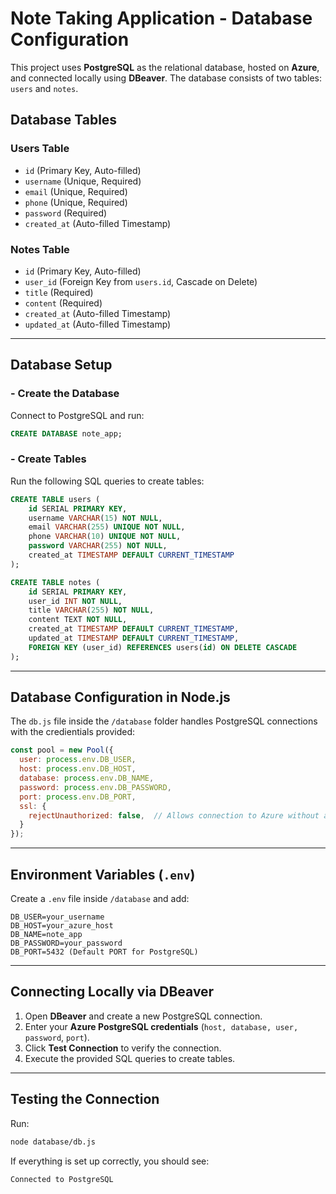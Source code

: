 # Note Taking Application - Database Configuration

This project uses **PostgreSQL** as the relational database, hosted on **Azure**, and connected locally using **DBeaver**. The database consists of two tables: `users` and `notes`.

## Database Tables

### Users Table

- `id` (Primary Key, Auto-filled)  
- `username` (Unique, Required)  
- `email` (Unique, Required)  
- `phone` (Unique, Required)  
- `password` (Required)  
- `created_at` (Auto-filled Timestamp)  

### Notes Table

- `id` (Primary Key, Auto-filled)  
- `user_id` (Foreign Key from `users.id`, Cascade on Delete)  
- `title` (Required)  
- `content` (Required)  
- `created_at` (Auto-filled Timestamp)  
- `updated_at` (Auto-filled Timestamp)  

---

## Database Setup

### - Create the Database

Connect to PostgreSQL and run:

```sql
CREATE DATABASE note_app;
```

### - Create Tables

Run the following SQL queries to create tables:

```sql
CREATE TABLE users (
    id SERIAL PRIMARY KEY,
    username VARCHAR(15) NOT NULL,
    email VARCHAR(255) UNIQUE NOT NULL,
    phone VARCHAR(10) UNIQUE NOT NULL,
    password VARCHAR(255) NOT NULL,
    created_at TIMESTAMP DEFAULT CURRENT_TIMESTAMP
);
```

```sql
CREATE TABLE notes ( 
    id SERIAL PRIMARY KEY,
    user_id INT NOT NULL,
    title VARCHAR(255) NOT NULL,
    content TEXT NOT NULL,
    created_at TIMESTAMP DEFAULT CURRENT_TIMESTAMP,
    updated_at TIMESTAMP DEFAULT CURRENT_TIMESTAMP,
    FOREIGN KEY (user_id) REFERENCES users(id) ON DELETE CASCADE
);
```

---

## Database Configuration in Node.js

The `db.js` file inside the `/database` folder handles PostgreSQL connections with the credientials provided:

```js
const pool = new Pool({
  user: process.env.DB_USER,
  host: process.env.DB_HOST,
  database: process.env.DB_NAME,
  password: process.env.DB_PASSWORD,
  port: process.env.DB_PORT,
  ssl: {
    rejectUnauthorized: false,  // Allows connection to Azure without a certificate.
  }
});
```

---

## Environment Variables (`.env`)

Create a `.env` file inside `/database` and add:

```
DB_USER=your_username
DB_HOST=your_azure_host
DB_NAME=note_app
DB_PASSWORD=your_password
DB_PORT=5432 (Default PORT for PostgreSQL)
```

---

## Connecting Locally via DBeaver

1. Open **DBeaver** and create a new PostgreSQL connection.  
2. Enter your **Azure PostgreSQL credentials** (`host, database, user, password`, `port`).  
3. Click **Test Connection** to verify the connection.  
4. Execute the provided SQL queries to create tables.  

---

## Testing the Connection

Run:

```sh
node database/db.js
```

If everything is set up correctly, you should see:

```
Connected to PostgreSQL
```